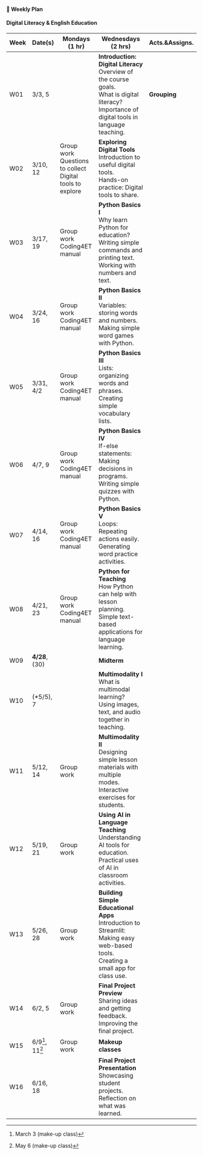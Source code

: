 #### 🌱 **Weekly Plan**

#### Digital Literacy & English Education

| Week | Date(s) | Mondays (1 hr) | Wednesdays (2 hrs) | Acts.&Assigns. |
|------|------|----------|--------|-------|
|  W01    |3/3, 5      || **Introduction: Digital Literacy** <br> Overview of the course goals. <br> What is digital literacy? <br> Importance of digital tools in language teaching.  | **Grouping** |
|  W02    |3/10, 12| Group work <br> Questions to collect <br> Digital tools to explore | **Exploring Digital Tools** <br> Introduction to useful digital tools. <br> Hands-on practice: Digital tools to share. |       |
|  W03    |3/17, 19| Group work <br>Coding4ET manual | **Python Basics I** <br> Why learn Python for education? <br> Writing simple commands and printing text. <br> Working with numbers and text. |       |
|  W04    |3/24, 16| Group work <br>Coding4ET manual | **Python Basics II** <br> Variables: storing words and numbers. <br> Making simple word games with Python. |       |
|  W05    |3/31, 4/2| Group work <br>Coding4ET manual | **Python Basics III** <br> Lists: organizing words and phrases. <br> Creating simple vocabulary lists. |       |
|  W06    |4/7, 9| Group work <br>Coding4ET manual | **Python Basics IV** <br> If-else statements: Making decisions in programs. <br> Writing simple quizzes with Python. |       |
|  W07    |4/14, 16| Group work <br>Coding4ET manual | **Python Basics V** <br> Loops: Repeating actions easily. <br> Generating word practice activities. |       |
|  W08    |4/21, 23| Group work <br>Coding4ET manual | **Python for Teaching** <br> How Python can help with lesson planning. <br> Simple text-based applications for language learning. |       |
|  W09    |**4/28**, (30)|   | **Midterm**|       |
|  W10    |(*5/5), 7|   | **Multimodality I** <br> What is multimodal learning? <br> Using images, text, and audio together in teaching. |       |
|  W11    |5/12, 14|  Group work  | **Multimodality II** <br> Designing simple lesson materials with multiple modes. <br> Interactive exercises for students. |       |
|  W12    |5/19, 21|  Group work  | **Using AI in Language Teaching** <br> Understanding AI tools for education. <br> Practical uses of AI in classroom activities. |       |
|  W13    |5/26, 28|  Group work | **Building Simple Educational Apps** <br> Introduction to Streamlit: Making easy web-based tools. <br> Creating a small app for class use. |       |
|  W14    |6/2, 5|  Group work |**Final Project Preview** <br> Sharing ideas and getting feedback. <br> Improving the final project.|       |
|  W15    |6/9[^1], 11[^2]|   Group work |**Makeup classes** |  |
|  W16    |6/16, 18|  | **Final Project Presentation** <br> Showcasing student projects. <br> Reflection on what was learned. |       |

[^1]: March 3 (make-up class)
[^2]: May 6 (make-up class)
